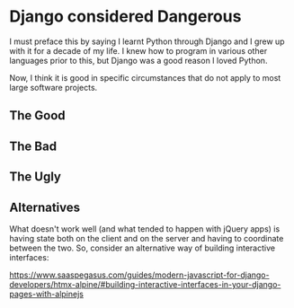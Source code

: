 # Django considered Dangerous

I must preface this by saying I learnt Python through Django and I grew up with it for a decade of my life. I knew how to program in various other languages prior to this, but Django was a good reason I loved Python.

Now, I think it is good in specific circumstances that do not apply to most large software projects.

## The Good



## The Bad



## The Ugly


## Alternatives

What doesn't work well (and what tended to happen with jQuery apps) is having state both on the client and on the server and having to coordinate between the two. So, consider an alternative way of building interactive interfaces:

<https://www.saaspegasus.com/guides/modern-javascript-for-django-developers/htmx-alpine/#building-interactive-interfaces-in-your-django-pages-with-alpinejs>
